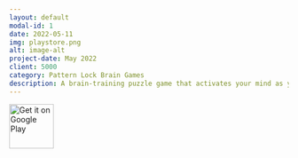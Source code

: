 ```yaml
---
layout: default
modal-id: 1
date: 2022-05-11
img: playstore.png
alt: image-alt
project-date: May 2022
client: 5000
category: Pattern Lock Brain Games
description: A brain-training puzzle game that activates your mind as you play. When you've got a spare moment, on your daily commute, or before going to bed, why not experience what it feels like to activate you mind? download now https://play.google.com/store/apps/details?id=thelouras.pattern.game
---
```


<a href="https://play.google.com/store/apps/details?id=thelouras.pattern.game">
    <img src="https://raw.githubusercontent.com/lucasnlm/antimine-android/master/.github/google_play.png" alt="Get it on Google Play" height="80"/>
</a>
